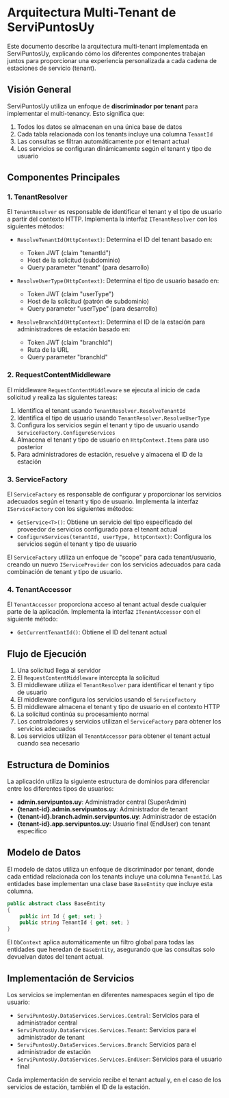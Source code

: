 # Arquitectura Multi-Tenant de ServiPuntosUy

Este documento describe la arquitectura multi-tenant implementada en ServiPuntosUy, explicando cómo los diferentes componentes trabajan juntos para proporcionar una experiencia personalizada a cada cadena de estaciones de servicio (tenant).

## Visión General

ServiPuntosUy utiliza un enfoque de **discriminador por tenant** para implementar el multi-tenancy. Esto significa que:

1. Todos los datos se almacenan en una única base de datos
2. Cada tabla relacionada con los tenants incluye una columna `TenantId`
3. Las consultas se filtran automáticamente por el tenant actual
4. Los servicios se configuran dinámicamente según el tenant y tipo de usuario

## Componentes Principales

### 1. TenantResolver

El `TenantResolver` es responsable de identificar el tenant y el tipo de usuario a partir del contexto HTTP. Implementa la interfaz `ITenantResolver` con los siguientes métodos:

- `ResolveTenantId(HttpContext)`: Determina el ID del tenant basado en:
  - Token JWT (claim "tenantId")
  - Host de la solicitud (subdominio)
  - Query parameter "tenant" (para desarrollo)

- `ResolveUserType(HttpContext)`: Determina el tipo de usuario basado en:
  - Token JWT (claim "userType")
  - Host de la solicitud (patrón de subdominio)
  - Query parameter "userType" (para desarrollo)

- `ResolveBranchId(HttpContext)`: Determina el ID de la estación para administradores de estación basado en:
  - Token JWT (claim "branchId")
  - Ruta de la URL
  - Query parameter "branchId"

### 2. RequestContentMiddleware

El middleware `RequestContentMiddleware` se ejecuta al inicio de cada solicitud y realiza las siguientes tareas:

1. Identifica el tenant usando `TenantResolver.ResolveTenantId`
2. Identifica el tipo de usuario usando `TenantResolver.ResolveUserType`
3. Configura los servicios según el tenant y tipo de usuario usando `ServiceFactory.ConfigureServices`
4. Almacena el tenant y tipo de usuario en `HttpContext.Items` para uso posterior
5. Para administradores de estación, resuelve y almacena el ID de la estación

### 3. ServiceFactory

El `ServiceFactory` es responsable de configurar y proporcionar los servicios adecuados según el tenant y tipo de usuario. Implementa la interfaz `IServiceFactory` con los siguientes métodos:

- `GetService<T>()`: Obtiene un servicio del tipo especificado del proveedor de servicios configurado para el tenant actual
- `ConfigureServices(tenantId, userType, httpContext)`: Configura los servicios según el tenant y tipo de usuario

El `ServiceFactory` utiliza un enfoque de "scope" para cada tenant/usuario, creando un nuevo `IServiceProvider` con los servicios adecuados para cada combinación de tenant y tipo de usuario.

### 4. TenantAccessor

El `TenantAccessor` proporciona acceso al tenant actual desde cualquier parte de la aplicación. Implementa la interfaz `ITenantAccessor` con el siguiente método:

- `GetCurrentTenantId()`: Obtiene el ID del tenant actual

## Flujo de Ejecución

1. Una solicitud llega al servidor
2. El `RequestContentMiddleware` intercepta la solicitud
3. El middleware utiliza el `TenantResolver` para identificar el tenant y tipo de usuario
4. El middleware configura los servicios usando el `ServiceFactory`
5. El middleware almacena el tenant y tipo de usuario en el contexto HTTP
6. La solicitud continúa su procesamiento normal
7. Los controladores y servicios utilizan el `ServiceFactory` para obtener los servicios adecuados
8. Los servicios utilizan el `TenantAccessor` para obtener el tenant actual cuando sea necesario

## Estructura de Dominios

La aplicación utiliza la siguiente estructura de dominios para diferenciar entre los diferentes tipos de usuarios:

- **admin.servipuntos.uy**: Administrador central (SuperAdmin)
- **{tenant-id}.admin.servipuntos.uy**: Administrador de tenant
- **{tenant-id}.branch.admin.servipuntos.uy**: Administrador de estación
- **{tenant-id}.app.servipuntos.uy**: Usuario final (EndUser) con tenant específico

## Modelo de Datos

El modelo de datos utiliza un enfoque de discriminador por tenant, donde cada entidad relacionada con los tenants incluye una columna `TenantId`. Las entidades base implementan una clase base `BaseEntity` que incluye esta columna.

```csharp
public abstract class BaseEntity
{
    public int Id { get; set; }
    public string TenantId { get; set; }
}
```

El `DbContext` aplica automáticamente un filtro global para todas las entidades que heredan de `BaseEntity`, asegurando que las consultas solo devuelvan datos del tenant actual.

## Implementación de Servicios

Los servicios se implementan en diferentes namespaces según el tipo de usuario:

- `ServiPuntosUy.DataServices.Services.Central`: Servicios para el administrador central
- `ServiPuntosUy.DataServices.Services.Tenant`: Servicios para el administrador de tenant
- `ServiPuntosUy.DataServices.Services.Branch`: Servicios para el administrador de estación
- `ServiPuntosUy.DataServices.Services.EndUser`: Servicios para el usuario final

Cada implementación de servicio recibe el tenant actual y, en el caso de los servicios de estación, también el ID de la estación.
